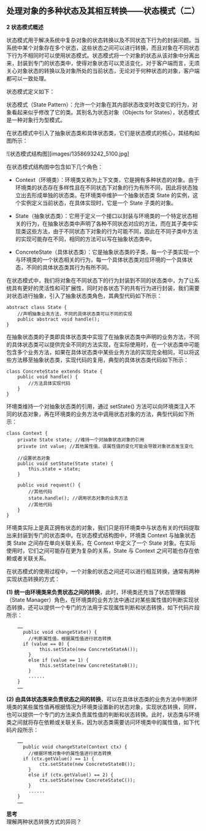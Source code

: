 ## 处理对象的多种状态及其相互转换——状态模式（二）  

**2 状态模式概述**  

状态模式用于解决系统中复杂对象的状态转换以及不同状态下行为的封装问题。当系统中某个对象存在多个状态，这些状态之间可以进行转换，而且对象在不同状态下行为不相同时可以使用状态模式。状态模式将一个对象的状态从该对象中分离出来，封装到专门的状态类中，使得对象状态可以灵活变化，对于客户端而言，无须关心对象状态的转换以及对象所处的当前状态，无论对于何种状态的对象，客户端都可以一致处理。  

状态模式定义如下：  

状态模式（State Pattern）：允许一个对象在其内部状态改变时改变它的行为，对象看起来似乎修改了它的类。其别名为状态对象（Objects for States），状态模式是一种对象行为型模式。  

在状态模式中引入了抽象状态类和具体状态类，它们是状态模式的核心，其结构如图所示：

![状态模式结构图][images/1358693242_5100.jpg]     

在状态模式结构图中包含如下几个角色：  

- Context（环境类）：环境类又称为上下文类，它是拥有多种状态的对象。由于环境类的状态存在多样性且在不同状态下对象的行为有所不同，因此将状态独立出去形成单独的状态类。在环境类中维护一个抽象状态类 State 的实例，这个实例定义当前状态，在具体实现时，它是一个 State 子类的对象。  

- State（抽象状态类）：它用于定义一个接口以封装与环境类的一个特定状态相关的行为，在抽象状态类中声明了各种不同状态对应的方法，而在其子类中实现类这些方法，由于不同状态下对象的行为可能不同，因此在不同子类中方法的实现可能存在不同，相同的方法可以写在抽象状态类中。  

- ConcreteState（具体状态类）：它是抽象状态类的子类，每一个子类实现一个与环境类的一个状态相关的行为，每一个具体状态类对应环境的一个具体状态，不同的具体状态类其行为有所不同。  

在状态模式中，我们将对象在不同状态下的行为封装到不同的状态类中，为了让系统具有更好的灵活性和可扩展性，同时对各状态下的共有行为进行封装，我们需要对状态进行抽象，引入了抽象状态类角色，其典型代码如下所示：

```
abstract class State {
    //声明抽象业务方法，不同的具体状态类可以不同的实现
	public abstract void handle();
}
```

在抽象状态类的子类即具体状态类中实现了在抽象状态类中声明的业务方法，不同的具体状态类可以提供完全不同的方法实现，在实际使用时，在一个状态类中可能包含多个业务方法，如果在具体状态类中某些业务方法的实现完全相同，可以将这些方法移至抽象状态类，实现代码的复用，典型的具体状态类代码如下所示：

```
class ConcreteState extends State {
	public void handle() {
		//方法具体实现代码
	}
}
```

环境类维持一个对抽象状态类的引用，通过 setState() 方法可以向环境类注入不同的状态对象，再在环境类的业务方法中调用状态对象的方法，典型代码如下所示：

```
class Context {
	private State state; //维持一个对抽象状态对象的引用
	private int value; //其他属性值，该属性值的变化可能会导致对象状态发生变化

    //设置状态对象
	public void setState(State state) {
		this.state = state;
	}

	public void request() {
		//其他代码
		state.handle(); //调用状态对象的业务方法
		//其他代码
	}
}
```

环境类实际上是真正拥有状态的对象，我们只是将环境类中与状态有关的代码提取出来封装到专门的状态类中。在状态模式结构图中，环境类 Context 与抽象状态类 State 之间存在单向关联关系，在 Context 中定义了一个 State 对象。在实际使用时，它们之间可能存在更为复杂的关系，State 与 Context 之间可能也存在依赖或者关联关系。  

在状态模式的使用过程中，一个对象的状态之间还可以进行相互转换，通常有两种实现状态转换的方式：  

**(1) 统一由环境类来负责状态之间的转换**，此时，环境类还充当了状态管理器（State Manager）角色，在环境类的业务方法中通过对某些属性值的判断实现状态转换，还可以提供一个专门的方法用于实现属性判断和状态转换，如下代码片段所示：
       
```
	……
      public void changeState() {
		//判断属性值，根据属性值进行状态转换
      if (value == 0) {
			this.setState(new ConcreteStateA());
		}
		else if (value == 1) {
			this.setState(new ConcreteStateB());
		}
        ......
	}
    ……
```

**(2) 由具体状态类来负责状态之间的转换**，可以在具体状态类的业务方法中判断环境类的某些属性值再根据情况为环境类设置新的状态对象，实现状态转换，同样，也可以提供一个专门的方法来负责属性值的判断和状态转换。此时，状态类与环境类之间就将存在依赖或关联关系，因为状态类需要访问环境类中的属性值，如下代码片段所示：
 
```
	……
      public void changeState(Context ctx) {
		//根据环境对象中的属性值进行状态转换
      if (ctx.getValue() == 1) {
			ctx.setState(new ConcreteStateB());
		}
		else if (ctx.getValue() == 2) {
			ctx.setState(new ConcreteStateC());
		}
        ......
	}
    ……
```

**思考**  
理解两种状态转换方式的异同？
